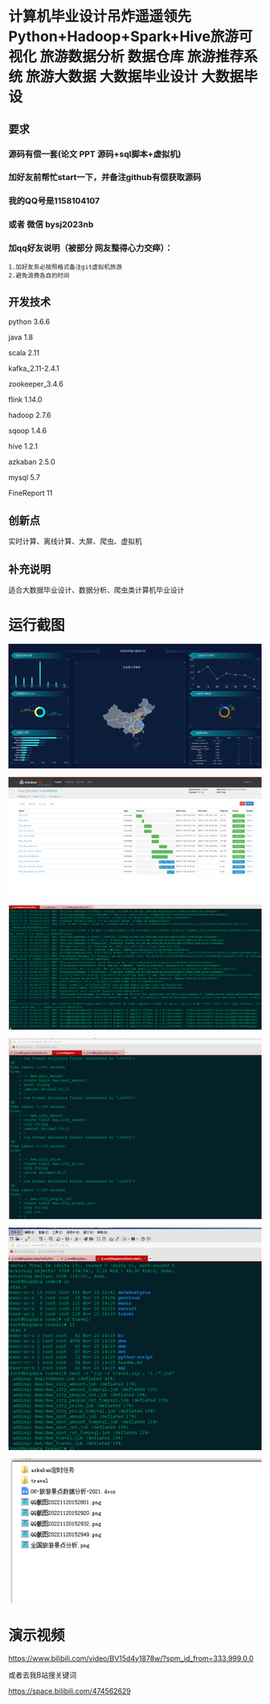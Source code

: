# 计算机毕业设计吊炸遥遥领先Python+Hadoop+Spark+Hive旅游可视化 旅游数据分析 数据仓库 旅游推荐系统 旅游大数据 大数据毕业设计 大数据毕设

## 要求
### 源码有偿一套(论文 PPT 源码+sql脚本+虚拟机)
### 
### 加好友前帮忙start一下，并备注github有偿获取源码
### 我的QQ号是1158104107 

### 或者 微信 bysj2023nb

### 加qq好友说明（被部分  网友整得心力交瘁）：
    1.加好友务必按照格式备注git虚拟机旅游
    2.避免浪费各自的时间














## 开发技术
python 3.6.6 

java  1.8 

scala 2.11 

kafka_2.11-2.4.1 

zookeeper_3.4.6 

flink 1.14.0 

hadoop 2.7.6 

sqoop 1.4.6 

hive 1.2.1 

azkaban 2.5.0 

mysql 5.7 

FineReport 11 

## 创新点

实时计算、离线计算、大屏、爬虫、虚拟机



## 补充说明
适合大数据毕业设计、数据分析、爬虫类计算机毕业设计









# 运行截图

![](111.png)


![](1.png)

![2](2.png)

![3](3.png)

![4](4.png)

![5](5.png)










# 演示视频

https://www.bilibili.com/video/BV15d4y1878w/?spm_id_from=333.999.0.0

或者去我B站搜关键词

https://space.bilibili.com/474562629